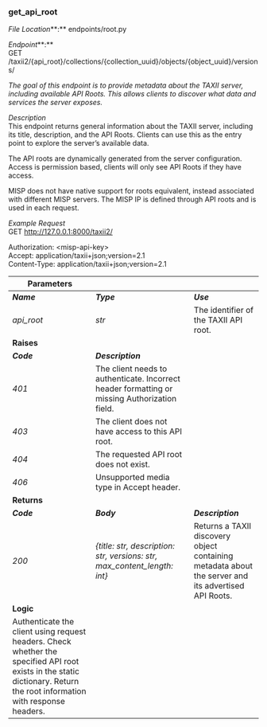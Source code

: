 ### **get\_api\_root**

*File Location***:** endpoints/root.py

*Endpoint***:**   
GET /taxii2/{api\_root}/collections/{collection\_uuid}/objects/{object\_uuid}/versions/

*The goal of this endpoint is to provide metadata about the TAXII server, including available API Roots. This allows clients to discover what data and services the server exposes.*

*Description*  
This endpoint returns general information about the TAXII server, including its title, description, and the API Roots. Clients can use this as the entry point to explore the server’s available data.

The API roots are dynamically generated from the server configuration. Access is permission based, clients will only see API Roots if they have access.

MISP does not have native support for roots equivalent, instead associated with different MISP servers. The MISP IP is defined through API roots and is used in each request. 

*Example Request*  
GET http://127.0.0.1:8000/taxii2/

Authorization: \<misp-api-key\>  
Accept: application/taxii+json;version=2.1  
Content-Type: application/taxii+json;version=2.1

| Parameters |  |  |
| ----- | :---- | :---- |
| ***Name*** | ***Type*** | ***Use*** |
| *api\_root* | *str* | The identifier of the TAXII API root. |
| **Raises** |  |  |
| ***Code*** | ***Description*** |  |
| *401* | The client needs to authenticate. Incorrect header formatting or missing Authorization field. |  |
| *403* | The client does not have access to this API root. |  |
| *404* | The requested API root does not exist.  |  |
| *406* | Unsupported media type in Accept header. |  |
| **Returns** |  |  |
| ***Code*** | ***Body*** | ***Description*** |
| *200* | *{title: str, description: str, versions: str, max\_content\_length: int}* | Returns a TAXII discovery object containing metadata about the server and its advertised API Roots. |
| **Logic** |  |  |
| Authenticate the client using request headers. Check whether the specified API root exists in the static dictionary. Return the root information with response headers.  |  |  |